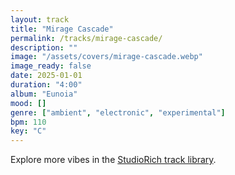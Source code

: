 ```yaml
---
layout: track
title: "Mirage Cascade"
permalink: /tracks/mirage-cascade/
description: ""
image: "/assets/covers/mirage-cascade.webp"
image_ready: false
date: 2025-01-01
duration: "4:00"
album: "Eunoia"
mood: []
genre: ["ambient", "electronic", "experimental"]
bpm: 110
key: "C"
---
```


Explore more vibes in the [StudioRich track library](/tracks/).
